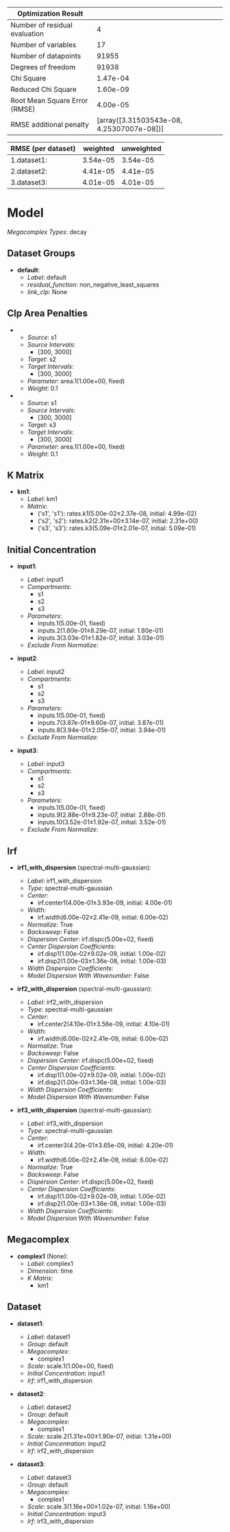 | Optimization Result           |                                           |
|-------------------------------|-------------------------------------------|
| Number of residual evaluation | 4                                         |
| Number of variables           | 17                                        |
| Number of datapoints          | 91955                                     |
| Degrees of freedom            | 91938                                     |
| Chi Square                    | 1.47e-04                                  |
| Reduced Chi Square            | 1.60e-09                                  |
| Root Mean Square Error (RMSE) | 4.00e-05                                  |
| RMSE additional penalty       | [array([3.31503543e-08, 4.25307007e-08])] |

| RMSE (per dataset)   |   weighted |   unweighted |
|----------------------|------------|--------------|
| 1.dataset1:          |   3.54e-05 |     3.54e-05 |
| 2.dataset2:          |   4.41e-05 |     4.41e-05 |
| 3.dataset3:          |   4.01e-05 |     4.01e-05 |

# Model

_Megacomplex Types_: decay

## Dataset Groups

* **default**:
  * *Label*: default
  * *residual_function*: non_negative_least_squares
  * *link_clp*: None

## Clp Area Penalties

* 
    * *Source*: s1
    * *Source Intervals*: 
      * [300, 3000]
    * *Target*: s2
    * *Target Intervals*: 
      * [300, 3000]
    * *Parameter*: area.1(1.00e+00, fixed)
    * *Weight*: 0.1
  
* 
    * *Source*: s1
    * *Source Intervals*: 
      * [300, 3000]
    * *Target*: s3
    * *Target Intervals*: 
      * [300, 3000]
    * *Parameter*: area.1(1.00e+00, fixed)
    * *Weight*: 0.1
  

## K Matrix

* **km1**:
    * *Label*: km1
    * *Matrix*: 
      * ('s1', 's1'): rates.k1(5.00e-02±2.37e-08, initial: 4.99e-02)
      * ('s2', 's2'): rates.k2(2.31e+00±3.14e-07, initial: 2.31e+00)
      * ('s3', 's3'): rates.k3(5.09e-01±2.01e-07, initial: 5.09e-01)
  

## Initial Concentration

* **input1**:
    * *Label*: input1
    * *Compartments*: 
      * s1
      * s2
      * s3
    * *Parameters*: 
      * inputs.1(5.00e-01, fixed)
      * inputs.2(1.80e-01±8.29e-07, initial: 1.80e-01)
      * inputs.3(3.03e-01±1.82e-07, initial: 3.03e-01)
    * *Exclude From Normalize*: 
  
* **input2**:
    * *Label*: input2
    * *Compartments*: 
      * s1
      * s2
      * s3
    * *Parameters*: 
      * inputs.1(5.00e-01, fixed)
      * inputs.7(3.87e-01±9.60e-07, initial: 3.87e-01)
      * inputs.8(3.94e-01±2.05e-07, initial: 3.94e-01)
    * *Exclude From Normalize*: 
  
* **input3**:
    * *Label*: input3
    * *Compartments*: 
      * s1
      * s2
      * s3
    * *Parameters*: 
      * inputs.1(5.00e-01, fixed)
      * inputs.9(2.88e-01±9.23e-07, initial: 2.88e-01)
      * inputs.10(3.52e-01±1.92e-07, initial: 3.52e-01)
    * *Exclude From Normalize*: 
  

## Irf

* **irf1_with_dispersion** (spectral-multi-gaussian):
    * *Label*: irf1_with_dispersion
    * *Type*: spectral-multi-gaussian
    * *Center*: 
      * irf.center1(4.00e-01±3.93e-09, initial: 4.00e-01)
    * *Width*: 
      * irf.width(6.00e-02±2.41e-09, initial: 6.00e-02)
    * *Normalize*: True
    * *Backsweep*: False
    * *Dispersion Center*: irf.dispc(5.00e+02, fixed)
    * *Center Dispersion Coefficients*: 
      * irf.disp1(1.00e-02±9.02e-09, initial: 1.00e-02)
      * irf.disp2(1.00e-03±1.36e-08, initial: 1.00e-03)
    * *Width Dispersion Coefficients*: 
    * *Model Dispersion With Wavenumber*: False
  
* **irf2_with_dispersion** (spectral-multi-gaussian):
    * *Label*: irf2_with_dispersion
    * *Type*: spectral-multi-gaussian
    * *Center*: 
      * irf.center2(4.10e-01±3.56e-09, initial: 4.10e-01)
    * *Width*: 
      * irf.width(6.00e-02±2.41e-09, initial: 6.00e-02)
    * *Normalize*: True
    * *Backsweep*: False
    * *Dispersion Center*: irf.dispc(5.00e+02, fixed)
    * *Center Dispersion Coefficients*: 
      * irf.disp1(1.00e-02±9.02e-09, initial: 1.00e-02)
      * irf.disp2(1.00e-03±1.36e-08, initial: 1.00e-03)
    * *Width Dispersion Coefficients*: 
    * *Model Dispersion With Wavenumber*: False
  
* **irf3_with_dispersion** (spectral-multi-gaussian):
    * *Label*: irf3_with_dispersion
    * *Type*: spectral-multi-gaussian
    * *Center*: 
      * irf.center3(4.20e-01±3.65e-09, initial: 4.20e-01)
    * *Width*: 
      * irf.width(6.00e-02±2.41e-09, initial: 6.00e-02)
    * *Normalize*: True
    * *Backsweep*: False
    * *Dispersion Center*: irf.dispc(5.00e+02, fixed)
    * *Center Dispersion Coefficients*: 
      * irf.disp1(1.00e-02±9.02e-09, initial: 1.00e-02)
      * irf.disp2(1.00e-03±1.36e-08, initial: 1.00e-03)
    * *Width Dispersion Coefficients*: 
    * *Model Dispersion With Wavenumber*: False
  

## Megacomplex

* **complex1** (None):
    * *Label*: complex1
    * *Dimension*: time
    * *K Matrix*: 
      * km1
  

## Dataset

* **dataset1**:
    * *Label*: dataset1
    * *Group*: default
    * *Megacomplex*: 
      * complex1
    * *Scale*: scale.1(1.00e+00, fixed)
    * *Initial Concentration*: input1
    * *Irf*: irf1_with_dispersion
  
* **dataset2**:
    * *Label*: dataset2
    * *Group*: default
    * *Megacomplex*: 
      * complex1
    * *Scale*: scale.2(1.31e+00±1.90e-07, initial: 1.31e+00)
    * *Initial Concentration*: input2
    * *Irf*: irf2_with_dispersion
  
* **dataset3**:
    * *Label*: dataset3
    * *Group*: default
    * *Megacomplex*: 
      * complex1
    * *Scale*: scale.3(1.16e+00±1.02e-07, initial: 1.16e+00)
    * *Initial Concentration*: input3
    * *Irf*: irf3_with_dispersion
  

